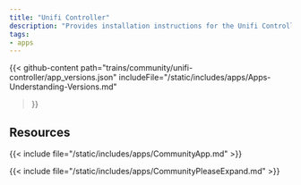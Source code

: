 ```yaml
---
title: "Unifi Controller"
description: "Provides installation instructions for the Unifi Controller application in TrueNAS."
tags:
- apps
---
```


{{< github-content 
    path="trains/community/unifi-controller/app_versions.json"
	includeFile="/static/includes/apps/Apps-Understanding-Versions.md"
>}}

## Resources

{{< include file="/static/includes/apps/CommunityApp.md" >}}

{{< include file="/static/includes/apps/CommunityPleaseExpand.md" >}}

<!--
<div class="docs-sections">

{{< doc-card title="<appname> Deployments" link="/resources/"
descr="How to deploy and configure the <appname> app." >}}

</div>
-->
